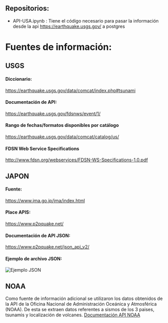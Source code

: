 ## Repositorios:
* API-USA.ipynb : Tiene el código necesario para pasar la información desde la api https://earthquake.usgs.gov/ a postgres

# Fuentes de información:
## USGS 
#### Diccionario:
https://earthquake.usgs.gov/data/comcat/index.php#tsunami
#### Documentación de API:
https://earthquake.usgs.gov/fdsnws/event/1/
#### Rango de fechas/formatos disponibles por catálogo
https://earthquake.usgs.gov/data/comcat/catalog/us/
#### FDSN	Web	Service	Specifications
http://www.fdsn.org/webservices/FDSN-WS-Specifications-1.0.pdf

## JAPON
#### Fuente:
https://www.jma.go.jp/jma/index.html
#### Place APIS:
https://www.p2pquake.net/
#### Documentación de API JSON:
https://www.p2pquake.net/json_api_v2/
#### Ejemplo de archivo JSON:
![Ejemplo JSON](https://user-images.githubusercontent.com/104787036/203128755-af6ed777-dfcd-4df5-bc67-ba593bfa9443.JPG)

## NOAA
Como fuente de información adicional se utilizaron los datos obtenidos de la API de la Oficina Nacional de Administración Oceánica y Atmosférica (NOAA). De esta se extraen datos referentes a sismos de los 3 paises, tsunamis y localización de volcanes.
[Documentación API NOAA](https://www.ngdc.noaa.gov/hazel/view/swagger#/)
